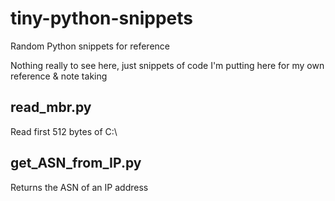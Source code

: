 # tiny-python-snippets
Random Python snippets for reference

Nothing really to see here, just snippets of code I'm putting here for my own reference & note taking


## read_mbr.py

Read first 512 bytes of C:\

## get_ASN_from_IP.py

Returns the ASN of an IP address
